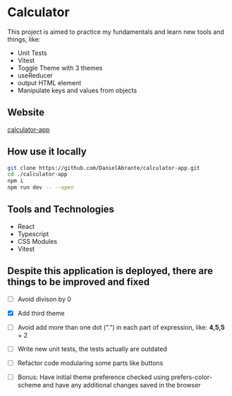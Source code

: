 # Calculator 

This project is aimed to practice my fundamentals and learn new tools and things, like: 
- Unit Tests
- Vitest
- Toggle Theme with 3 themes
- useReducer
- output HTML element
- Manipulate keys and values from objects

## Website
[calculator-app](https://calculator-app-iota-one.vercel.app/)

## How use it locally

```bash
git clone https://github.com/DanielAbrante/calculator-app.git
cd ./calculator-app
npm i
npm run dev -- --open
```

## Tools and Technologies

- React
- Typescript
- CSS Modules
- Vitest

## Despite this application is deployed, there are things to be improved and fixed

- [ ] Avoid divison by 0
- [x] Add third theme
- [ ] Avoid add more than one dot (".") in each part of expression, like: **4,5,5** + 2
- [ ] Write new unit tests, the tests actually are outdated
- [ ] Refactor code modularing some parts like buttons
- [ ] Bonus: Have initial theme preference checked using prefers-color-scheme and have any additional changes saved in the browser

